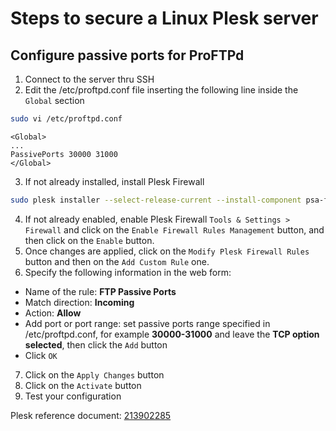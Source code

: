 # Steps to secure a Linux Plesk server

## Configure passive ports for ProFTPd
1. Connect to the server thru SSH
2. Edit the /etc/proftpd.conf file inserting the following line inside the `Global` section
```bash
sudo vi /etc/proftpd.conf
```    
```
<Global>
...
PassivePorts 30000 31000
</Global>
```
3. If not already installed, install Plesk Firewall 
```bash
sudo plesk installer --select-release-current --install-component psa-firewall
```
4. If not already enabled, enable Plesk Firewall `Tools & Settings > Firewall` and click on the `Enable Firewall Rules Management` button, and then click on the `Enable` button.
5. Once changes are applied, click on the `Modify Plesk Firewall Rules` button and then on the `Add Custom Rule` one.
6. Specify the following information in the web form:
  * Name of the rule: **FTP Passive Ports**
  * Match direction: **Incoming**
  * Action: **Allow**
  * Add port or port range: set passive ports range specified in /etc/proftpd.conf, for example **30000-31000** and leave the **TCP option selected**, then click the `Add` button
  * Click `OK`
7. Click on the `Apply Changes` button
8. Click on the `Activate` button
9. Test your configuration

Plesk reference document: [213902285](https://support.plesk.com/hc/en-us/articles/213902285)
